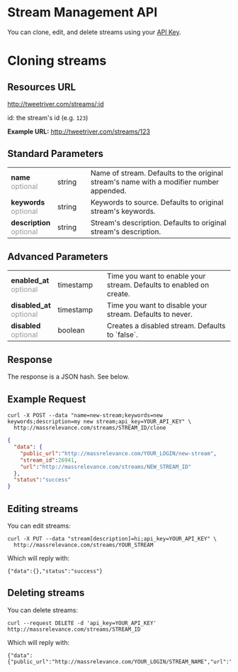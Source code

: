 # Stream Management API

You can clone, edit, and delete streams using your [API Key](http://massrelevance.com/profile/edit).

# Cloning streams

## Resources URL

http://tweetriver.com/streams/:id

id: the stream's id (e.g. `123`)<br />

**Example URL:** http://tweetriver.com/streams/123

## Standard Parameters

<table>
  <tr>
    <td>
      <strong>name</strong>
      <br /><span style="color: #999;">optional</span>
    </td>
    <td>string</td>
    <td></td>
    <td>
      Name of stream. Defaults to the original stream's name with a modifier number appended.
    </td>
  </tr>
  <tr>
    <td>
      <strong>keywords</strong>
      <br /><span style="color: #999;">optional</span>
    </td>
    <td>string</td>
    <td></td>
    <td>
      Keywords to source. Defaults to original stream's keywords.
    </td>
  </tr>
  <tr>
    <td>
      <strong>description</strong>
      <br /><span style="color: #999;">optional</span>
    </td>
    <td>string</td>
    <td></td>
    <td>
      Stream's description. Defaults to original stream's description.
    </td>
  </tr>
 </table>
 
 ## Advanced Parameters

<table>
  <tr>
    <td>
      <strong>enabled_at</strong>
      <br /><span style="color: #999;">optional</span>
    </td>
    <td>timestamp</td>
    <td></td>
    <td>
      Time you want to enable your stream. Defaults to enabled on create.
    </td>
  </tr>
  <tr>
    <td>
      <strong>disabled_at</strong>
      <br /><span style="color: #999;">optional</span>
    </td>
    <td>timestamp</td>
    <td></td>
    <td>
      Time you want to disable your stream. Defaults to never.
    </td>
  </tr>
  <tr>
    <td>
      <strong>disabled</strong>
      <br /><span style="color: #999;">optional</span>
    </td>
    <td>boolean</td>
    <td></td>
    <td>
      Creates a disabled stream. Defaults to `false`.
    </td>
  </tr>
</table>

## Response

The response is a JSON hash. See below.

## Example Request

    curl -X POST --data "name=new-stream;keywords=new keywords;description=my new stream;api_key=YOUR_API_KEY" \
      http://massrelevance.com/streams/STREAM_ID/clone

```json
{
  "data": {
    "public_url":"http://massrelevance.com/YOUR_LOGIN/new-stream",
    "stream_id":26941,
    "url":"http://massrelevance.com/streams/NEW_STREAM_ID"
  },
  "status":"success"
}
```

## Editing streams

You can edit streams:

    curl -X PUT --data "stream[description]=hi;api_key=YOUR_API_KEY" \
      http://massrelevance.com/streams/YOUR_STREAM

Which will reply with:

    {"data":{},"status":"success"}

## Deleting streams

You can delete streams:

    curl --request DELETE -d 'api_key=YOUR_API_KEY' http://massrelevance.com/streams/STREAM_ID

Which will reply with:

    {"data":{"public_url":"http://massrelevance.com/YOUR_LOGIN/STREAM_NAME","url":"http://massrelevance.com/streams/STREAM_ID"},"status":"success"} 
